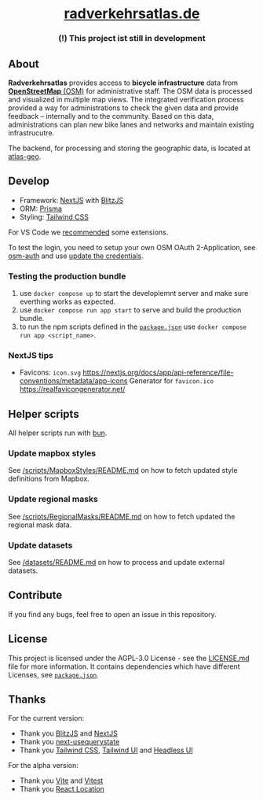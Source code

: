 <div align="center">
  <!-- <img src="src/images/" height="80" /> -->
  <h1 align="center"><a href="https://radverkehrsatlas.de/">radverkehrsatlas.de</a></h1>
  <h3><strong>(!)</strong> This project ist still in development</h3>
</div>

## About

**Radverkehrsatlas** provides access to **bicycle infrastructure** data from [**OpenStreetMap** (OSM)](https://www.openstreetmap.org) for administrative staff. The OSM data is processed and visualized in multiple map views. The integrated verification process provided a way for administrations to check the given data and provide feedback – internally and to the community. Based on this data, administrations can plan new bike lanes and networks and maintain existing infrastrucutre.

The backend, for processing and storing the geographic data, is located at [atlas-geo](https://github.com/FixMyBerlin/atlas-geo).

## Develop

- Framework: [NextJS](https://nextjs.org/) with [BlitzJS](https://blitzjs.com/)
- ORM: [Prisma](https://blitzjs.com/docs/cli-prisma)
- Styling: [Tailwind CSS](https://tailwindcss.com/)

For VS Code we [recommended](.vscode/extensions.json) some extensions.

To test the login, you need to setup your own OSM OAuth 2-Application, see [osm-auth](https://github.com/osmlab/osm-auth#registering-an-application) and use [update the credentials](/.env.example).

### Testing the production bundle

1. use `docker compose up` to start the developlemnt server and make sure everthing works as expected.
2. use `docker compose run app start` to serve and build the production bundle.
3. to run the npm scripts defined in the [`package.json`](./package.json) use `docker compose run app <script_name>`.

### NextJS tips

- Favicons:
  `icon.svg` https://nextjs.org/docs/app/api-reference/file-conventions/metadata/app-icons
  Generator for `favicon.ico` https://realfavicongenerator.net/

## Helper scripts

All helper scripts run with [bun](https://bun.sh/).

### Update mapbox styles

See [/scripts/MapboxStyles/README.md](./scripts/MapboxStyles/README.md) on how to fetch updated style definitions from Mapbox.

### Update regional masks

See [/scripts/RegionalMasks/README.md](./scripts/RegionalMasks/README.md) on how to fetch updated the regional mask data.

### Update datasets

See [/datasets/README.md](./datasets/README.md) on how to process and update external datasets.

## Contribute

If you find any bugs, feel free to open an issue in this repository.

## License

This project is licensed under the AGPL-3.0 License - see the [LICENSE.md](LICENSE.md) file for more information.
It contains dependencies which have different Licenses, see [`package.json`](./package.json).

## Thanks

For the current version:

- Thank you [BlitzJS](https://blitzjs.com/) and [NextJS](https://nextjs.org/)
- Thank you [next-usequerystate](https://github.com/47ng/next-usequerystate/)
- Thank you [Tailwind CSS](https://tailwindcss.com/), [Tailwind UI](https://tailwindui.com/) and [Headless UI](https://headlessui.com/)

For the alpha version:

- Thank you [Vite](https://vitejs.dev/) and [Vitest](https://vitest.dev/)
- Thank you [React Location](https://github.com/TanStack/router)
